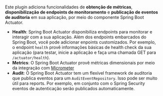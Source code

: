 Este plugin adiciona funcionalidades de **obtenção de métricas**, **disponibilização de endpoints de monitoramento** e **publicação de eventos de auditoria** em sua aplicação, por meio do componente Spring Boot Actuator.

 - **Health**: Spring Boot Actuator disponibiliza endpoints para monitorar e interagir com a sua aplicação. Além dos endpoints embarcados do Spring Boot, você pode adicionar enpoints customizados. Por exemplo, o endpoint `health` provê informações básicas de health check da sua aplicação (para testar, inicie a aplicação e faça uma chamada GET para `/actuator/health`).
 - **Metrics**: O Spring Boot Actuator provê métricas dimensionais por meio da integração com [Micrometer](https://micrometer.io)
 - **Audit**: O Spring Boot Actuator tem um flexível framework de auditoria que publica eventos para um `AuditEventRepository`. Isso pode ser muito útil para reports. Por exemplo, em conjunto com o Spring Security eventos de autenticação serão publicados automaticamente.


